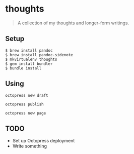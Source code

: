 # thoughts

> A collection of my thoughts and longer-form writings.

## Setup

```
$ brew install pandoc
$ brew install pandoc-sidenote
$ mkvirtualenv thoughts
$ gem install bundler
$ bundle install
```

## Using

```
octopress new draft

octopress publish

octopress new page
```

## TODO

- Set up Octopress deployment
- Write something
